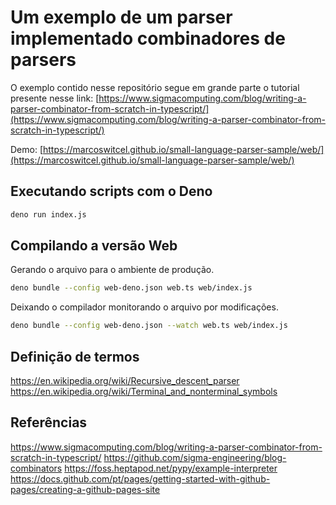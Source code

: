 # Um exemplo de um parser implementado combinadores de parsers

O exemplo contido nesse repositório segue em grande parte o tutorial presente nesse link: [https://www.sigmacomputing.com/blog/writing-a-parser-combinator-from-scratch-in-typescript/](https://www.sigmacomputing.com/blog/writing-a-parser-combinator-from-scratch-in-typescript/)

Demo: [https://marcoswitcel.github.io/small-language-parser-sample/web/](https://marcoswitcel.github.io/small-language-parser-sample/web/)

## Executando scripts com o Deno

```bash
deno run index.js
```

## Compilando a versão Web

Gerando o arquivo para o ambiente de produção.
```bash
deno bundle --config web-deno.json web.ts web/index.js
```
Deixando o compilador monitorando o arquivo por modificações.
```bash
deno bundle --config web-deno.json --watch web.ts web/index.js
```

## Definição de termos

https://en.wikipedia.org/wiki/Recursive_descent_parser
https://en.wikipedia.org/wiki/Terminal_and_nonterminal_symbols

## Referências

https://www.sigmacomputing.com/blog/writing-a-parser-combinator-from-scratch-in-typescript/
https://github.com/sigma-engineering/blog-combinators
https://foss.heptapod.net/pypy/example-interpreter
https://docs.github.com/pt/pages/getting-started-with-github-pages/creating-a-github-pages-site
